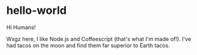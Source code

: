 # hello-world

Hi Humans!

Wxgz here, I like Node.js and Coffeescript (that's what I'm made of!).
I've had tacos on the moon and find them far superior to Earth tacos.
